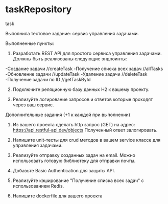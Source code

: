 # taskRepository
task


Выполнила тестовое задание: сервис управления задачами.

Выполненные пункты:
1) Разработать REST API для простого сервиса управления задачами. Должны быть реализованы следующие эндпоинты:

-Создание задачи     //createTask
-Получение списка всех задач  //allTasks
-Обновление задачи  //updateTask
-Удаление задачи  //deleteTask
-Получение задачи по ID //getTaskById 

2) Подключите реляционную базу данных H2 к вашему проекту.

3) Реализуйте логирование запросов и ответов которые проходят через ваш сервис.

Дополнительные задания (+1 к каждой при выполнении)

1) Из вашего проекта сделать http запрос (GET) на адрес: https://api.restful-api.dev/objects  Полученный ответ залогировать.

2) Напишите unit-тесты для crud методов в вашем service классе для управления задачами.

3) Реализуйте отправку созданных задач на email. Можно использовать готовую библиотеку для отправки почты.

4) Добавьте Basic Authentication для защиты API.

5) Реализуйте кэширование "Получение списка всех задач" с использованием Redis.

6) Напишите dockerfile для вашего проекта
